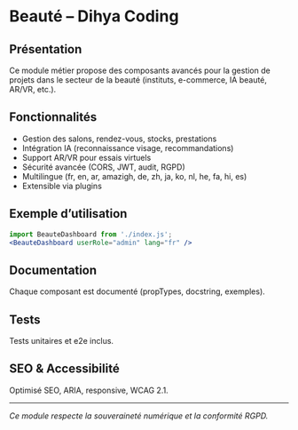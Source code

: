 # Beauté – Dihya Coding

## Présentation
Ce module métier propose des composants avancés pour la gestion de projets dans le secteur de la beauté (instituts, e-commerce, IA beauté, AR/VR, etc.).

## Fonctionnalités
- Gestion des salons, rendez-vous, stocks, prestations
- Intégration IA (reconnaissance visage, recommandations)
- Support AR/VR pour essais virtuels
- Sécurité avancée (CORS, JWT, audit, RGPD)
- Multilingue (fr, en, ar, amazigh, de, zh, ja, ko, nl, he, fa, hi, es)
- Extensible via plugins

## Exemple d’utilisation
```jsx
import BeauteDashboard from './index.js';
<BeauteDashboard userRole="admin" lang="fr" />
```

## Documentation
Chaque composant est documenté (propTypes, docstring, exemples).

## Tests
Tests unitaires et e2e inclus.

## SEO & Accessibilité
Optimisé SEO, ARIA, responsive, WCAG 2.1.

---
*Ce module respecte la souveraineté numérique et la conformité RGPD.*
